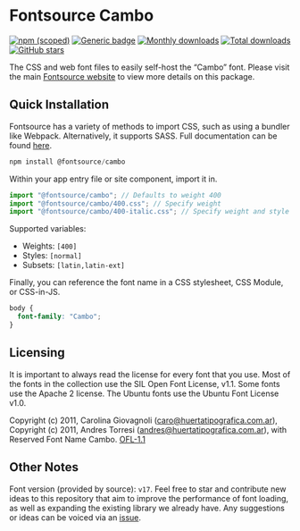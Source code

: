 # Fontsource Cambo

[![npm (scoped)](https://img.shields.io/npm/v/@fontsource/cambo?color=brightgreen)](https://www.npmjs.com/package/@fontsource/cambo) [![Generic badge](https://img.shields.io/badge/fontsource-passing-brightgreen)](https://github.com/fontsource/fontsource) [![Monthly downloads](https://badgen.net/npm/dm/@fontsource/cambo)](https://github.com/fontsource/fontsource) [![Total downloads](https://badgen.net/npm/dt/@fontsource/cambo)](https://github.com/fontsource/fontsource) [![GitHub stars](https://img.shields.io/github/stars/fontsource/fontsource.svg?style=social&label=Star)](https://github.com/fontsource/fontsource/stargazers)

The CSS and web font files to easily self-host the “Cambo” font. Please visit the main [Fontsource website](https://fontsource.org/fonts/cambo) to view more details on this package.

## Quick Installation

Fontsource has a variety of methods to import CSS, such as using a bundler like Webpack. Alternatively, it supports SASS. Full documentation can be found [here](https://fontsource.org/docs/getting-started/introduction).

```javascript
npm install @fontsource/cambo
```

Within your app entry file or site component, import it in.

```javascript
import "@fontsource/cambo"; // Defaults to weight 400
import "@fontsource/cambo/400.css"; // Specify weight
import "@fontsource/cambo/400-italic.css"; // Specify weight and style

```

Supported variables:
- Weights: `[400]`
- Styles: `[normal]`
- Subsets: `[latin,latin-ext]`

Finally, you can reference the font name in a CSS stylesheet, CSS Module, or CSS-in-JS.

```css
body {
  font-family: "Cambo";
}
```

## Licensing
It is important to always read the license for every font that you use.
Most of the fonts in the collection use the SIL Open Font License, v1.1. Some fonts use the Apache 2 license. The Ubuntu fonts use the Ubuntu Font License v1.0.

Copyright (c) 2011, Carolina Giovagnoli (caro@huertatipografica.com.ar), Copyright (c) 2011, Andres Torresi (andres@huertatipografica.com.ar), with Reserved Font Name Cambo.
[OFL-1.1](http://scripts.sil.org/OFL)

## Other Notes
Font version (provided by source): `v17`.
Feel free to star and contribute new ideas to this repository that aim to improve the performance of font loading, as well as expanding the existing library we already have. Any suggestions or ideas can be voiced via an [issue](https://github.com/fontsource/fontsource/issues).